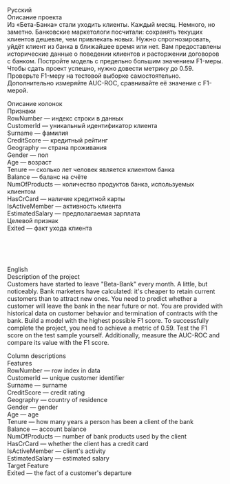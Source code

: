 Русский <br>
Описание проекта <br>
Из «Бета-Банка» стали уходить клиенты. Каждый месяц. Немного, но заметно. Банковские маркетологи посчитали: сохранять текущих клиентов дешевле, чем привлекать новых. Нужно спрогнозировать, уйдёт клиент из банка в ближайшее время или нет. Вам предоставлены исторические данные о поведении клиентов и расторжении договоров с банком. Постройте модель с предельно большим значением F1-меры. Чтобы сдать проект успешно, нужно довести метрику до 0.59. Проверьте F1-меру на тестовой выборке самостоятельно. Дополнительно измеряйте AUC-ROC, сравнивайте её значение с F1-мерой. <br>

Описание колонок <br>
Признаки <br>
RowNumber — индекс строки в данных <br>
CustomerId — уникальный идентификатор клиента <br>
Surname — фамилия <br>
CreditScore — кредитный рейтинг <br>
Geography — страна проживания <br>
Gender — пол <br>
Age — возраст <br>
Tenure — сколько лет человек является клиентом банка <br>
Balance — баланс на счёте <br>
NumOfProducts — количество продуктов банка, используемых клиентом <br>
HasCrCard — наличие кредитной карты <br>
IsActiveMember — активность клиента <br>
EstimatedSalary — предполагаемая зарплата <br>
Целевой признак <br>
Exited — факт ухода клиента <br>


<br>
<br>
<br>

English <br>
Description of the project <br>
Customers have started to leave "Beta-Bank" every month. A little, but noticeably. Bank marketers have calculated: it's cheaper to retain current customers than to attract new ones.
You need to predict whether a customer will leave the bank in the near future or not. You are provided with historical data on customer behavior and termination of contracts with the bank.
Build a model with the highest possible F1 score. To successfully complete the project, you need to achieve a metric of 0.59. Test the F1 score on the test sample yourself.
Additionally, measure the AUC-ROC and compare its value with the F1 score. <br>

Column descriptions <br>
Features <br>
RowNumber — row index in data <br>
CustomerId — unique customer identifier <br>
Surname — surname <br>
CreditScore — credit rating <br>
Geography — country of residence <br>
Gender — gender <br>
Age — age <br>
Tenure — how many years a person has been a client of the bank <br>
Balance — account balance <br>
NumOfProducts — number of bank products used by the client <br>
HasCrCard — whether the client has a credit card <br>
IsActiveMember — client's activity <br>
EstimatedSalary — estimated salary <br>
Target Feature <br>
Exited — the fact of a customer's departure <br>


